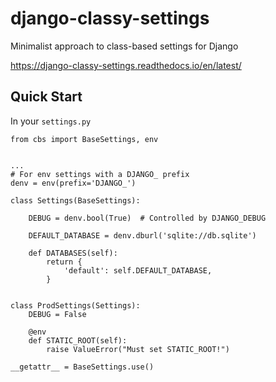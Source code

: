 django-classy-settings
======================

Minimalist approach to class-based settings for Django

https://django-classy-settings.readthedocs.io/en/latest/


Quick Start
-----------

In your `settings.py`

    from cbs import BaseSettings, env


    ...
    # For env settings with a DJANGO_ prefix
    denv = env(prefix='DJANGO_')

    class Settings(BaseSettings):

        DEBUG = denv.bool(True)  # Controlled by DJANGO_DEBUG

        DEFAULT_DATABASE = denv.dburl('sqlite://db.sqlite')

        def DATABASES(self):
            return {
                'default': self.DEFAULT_DATABASE,
            }


    class ProdSettings(Settings):
        DEBUG = False

        @env
        def STATIC_ROOT(self):
            raise ValueError("Must set STATIC_ROOT!")

    __getattr__ = BaseSettings.use()
